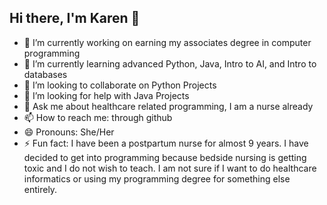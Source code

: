 ## Hi there, I'm Karen 👋





- 🔭 I’m currently working on earning my associates degree in computer programming
- 🌱 I’m currently learning advanced Python, Java, Intro to AI, and Intro to databases
- 👯 I’m looking to collaborate on Python Projects
- 🤔 I’m looking for help with Java Projects
- 💬 Ask me about healthcare related programming, I am a nurse already
- 📫 How to reach me: through github
- 😄 Pronouns: She/Her
- ⚡ Fun fact: I have been a postpartum nurse for almost 9 years. I have decided to get into programming because bedside nursing is getting toxic and I do not wish to teach. I am not sure if I want to do healthcare informatics or using my programming degree for something else entirely. 

